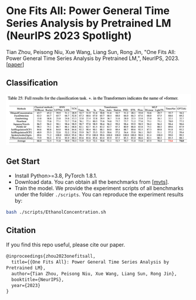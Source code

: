 # One Fits All: Power General Time Series Analysis by Pretrained LM (NeurIPS 2023 Spotlight)

Tian Zhou, Peisong Niu, Xue Wang, Liang Sun, Rong Jin, "One Fits All: Power General Time Series Analysis by Pretrained LM,", NeurIPS, 2023. [[paper](https://arxiv.org/abs/2302.11939)]

## Classification

![image](../pic/classification_result.png)

## Get Start

- Install Python>=3.8, PyTorch 1.8.1.
- Download data. You can obtain all the benchmarks from [[mvts](https://github.com/gzerveas/mvts_transformer)].
- Train the model. We provide the experiment scripts of all benchmarks under the folder `./scripts`. You can reproduce the experiment results by:

```bash
bash ./scripts/EthanolConcentration.sh
```

## Citation

If you find this repo useful, please cite our paper. 

```
@inproceedings{zhou2023onefitsall,
  title={{One Fits All}: Power General Time Series Analysis by Pretrained LM},
  author={Tian Zhou, Peisong Niu, Xue Wang, Liang Sun, Rong Jin},
  booktitle={NeurIPS},
  year={2023}
}
```